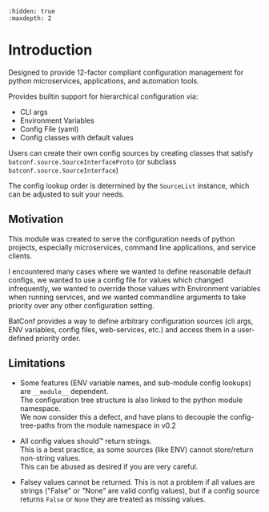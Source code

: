 ```{currentmodule} batconf
```

```{toctree}
:hidden: true
:maxdepth: 2
```

# Introduction

Designed to provide 12-factor compliant configuration management
for python microservices, applications, and automation tools.

Provides builtin support for hierarchical configuration via:
* CLI args
* Environment Variables
* Config File (yaml)
* Config classes with default values

Users can create their own config sources
by creating classes that satisfy `batconf.source.SourceInterfaceProto`
(or subclass `batconf.source.SourceInterface`)

The config lookup order is determined by the `SourceList` instance,
which can be adjusted to suit your needs.

## Motivation

This module was created to serve the configuration needs of python projects,
especially microservices, command line applications, and service clients.

I encountered many cases where we wanted to define reasonable default configs,
we wanted to use a config file for values which changed infrequently,
we wanted to override those values with Environment variables when running
services, and we wanted commandline arguments to take priority over any other
configuration setting.

BatConf provides a way to define arbitrary configuration sources
(cli args, ENV variables, config files, web-services, etc.) and access them in
a user-defined priority order.

## Limitations

- Some features (ENV variable names, and sub-module config lookups) are 
  `__module__` dependent.  
  The configuration tree structure is also linked to 
  the python module namespace.  
  We now consider this a defect, and have plans to decouple 
  the config-tree-paths from the module namespace in v0.2

- All config values should™ return strings.  
  This is a best practice, as some sources (like ENV) cannot store/return 
  non-string values.  
  This can be abused as desired if you are very careful.

- Falsey values cannot be returned.
  This is not a problem if all values are strings ("False" or "None" are valid
  config values), but if a config source returns `False` or `None` 
  they are treated as missing values.
